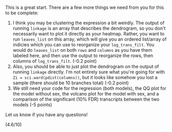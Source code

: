 This is a great start. There are a few more things we need from you for this to be complete:
1. I think you may be clustering the expression a bit weirdly. The output of running `linkage` is an array that describes the dendrogram, so you don't necessarily want to plot it directly as your heatmap. Rather, you want to run `leaves_list` on this array, which will give you an ordered list/array of indicies which you can use to reorganize your `log_trans_filt`. You would do `leaves_list` on both `rows` and `columns` as you have them labeled here, and then use the output to reorganize the rows, then columns of `log_trans_filt`. (-0.2 point)
2. Also, you should be able to just plot the dendrogram on the output of running `linkage` directly. I'm not entirely sure what you're going for with `Zi = sci.ward(pdist(columns))`, but it looks like somehow you lost a sample (there should be 10 branches total) (-0.2 point)
3. We still need your code for the regression (both models), the QQ plot for the model without sex, the volcano plot for the model with sex, and a comparison of the significant (10% FDR) transcripts between the two models (-5 points)

Let us know if you have any questions!

(4.6/10)
